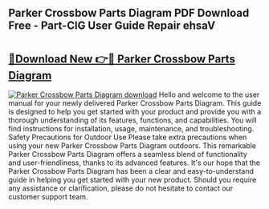 ## Parker Crossbow Parts Diagram PDF Download Free - Part-ClG User Guide Repair ehsaV

# <h2><a href="http://dfkl71.blite.top/?on=Parker+Crossbow+Parts+Diagram">🔗Download New 👉🔴 Parker Crossbow Parts Diagram</a></h2>

[![Parker Crossbow Parts Diagram download](https://i.imgur.com/lujVjoI.png)](http://dfkl71.blite.top/?on=Parker+Crossbow+Parts+Diagram)
Hello and welcome to the user manual for your newly delivered Parker Crossbow Parts Diagram. This guide is designed to help you get started with your product and provide you with a thorough understanding of its features, functions, and capabilities. You will find instructions for installation, usage, maintenance, and troubleshooting. Safety Precautions for Outdoor Use Please take extra precautions when using your new Parker Crossbow Parts Diagram outdoors. This remarkable Parker Crossbow Parts Diagram offers a seamless blend of functionality and user-friendliness, thanks to its advanced features. It's our hope that the Parker Crossbow Parts Diagram has been a clear and easy-to-understand guide in helping you get started with your new product. Should you require any assistance or clarification, please do not hesitate to contact our customer support team.

